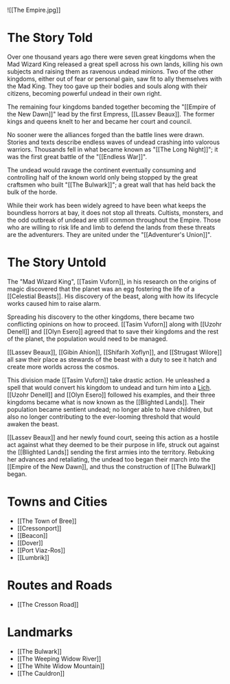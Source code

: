 ![[The Empire.jpg]]
# The Story Told
Over one thousand years ago there were seven great kingdoms when the Mad Wizard King released a great spell across his own lands, killing his own subjects and raising them as ravenous undead minions. Two of the other kingdoms, either out of fear or personal gain, saw fit to ally themselves with the Mad King. They too gave up their bodies and souls along with their citizens, becoming powerful undead in their own right.

The remaining four kingdoms banded together becoming the "[[Empire of the New Dawn]]" lead by the first Empress, [[Lassev Beaux]]. The former kings and queens knelt to her and became her court and council.

No sooner were the alliances forged than the battle lines were drawn. Stories and texts describe endless waves of undead crashing into valorous warriors. Thousands fell in what became known as "[[The Long Night]]"; it was the first great battle of the "[[Endless War]]".

The undead would ravage the continent eventually consuming and controlling half of the known world only being stopped by the great craftsmen who built "[[The Bulwark]]"; a great wall that has held back the bulk of the horde.

While their work has been widely agreed to have been what keeps the boundless horrors at bay, it does not stop all threats. Cultists, monsters, and the odd outbreak of undead are still common throughout the Empire. Those who are willing to risk life and limb to defend the lands from these threats are the adventurers. They are united under the "[[Adventurer's Union]]".

# The Story Untold
The "Mad Wizard King", [[Tasim Vuforn]], in his research on the origins of magic discovered that the planet was an egg fostering the life of a [[Celestial Beasts]]. His discovery of the beast, along with how its lifecycle works caused him to raise alarm.

Spreading his discovery to the other kingdoms, there became two conflicting opinions on how to proceed. [[Tasim Vuforn]] along with [[Uzohr Denell]] and [[Olyn Esero]] agreed that to save their kingdoms and the rest of the planet, the population would need to be managed.

[[Lassev Beaux]], [[Gibin Ahion]], [[Shifarih Xoflyn]], and [[Strugast Wilore]] all saw their place as stewards of the beast with a duty to see it hatch and create more worlds across the cosmos.

This division made [[Tasim Vuforn]] take drastic action. He unleashed a spell that would convert his kingdom to undead and turn him into a [Lich](https://www.dndbeyond.com/monsters/16943-lich). [[Uzohr Denell]] and [[Olyn Esero]] followed his examples, and their three kingdoms became what is now known as the [[Blighted Lands]]. Their population became sentient undead; no longer able to have children, but also no longer contributing to the ever-looming threshold that would awaken the beast.

[[Lassev Beaux]] and her newly found court, seeing this action as a hostile act against what they deemed to be their purpose in life, struck out against the [[Blighted Lands]] sending the first armies into the territory. Rebuking her advances and retaliating, the undead too began their march into the [[Empire of the New Dawn]], and thus the construction of [[The Bulwark]] began.

# Towns and Cities
* [[The Town of Bree]]
* [[Cressonport]]
* [[Beacon]]
* [[Dover]]
* [[Port Viaz-Ros]]
* [[Lumbrik]]
# Routes and Roads
* [[The Cresson Road]]
# Landmarks
* [[The Bulwark]]
* [[The Weeping Widow River]]
* [[The White Widow Mountain]]
* [[The Cauldron]]